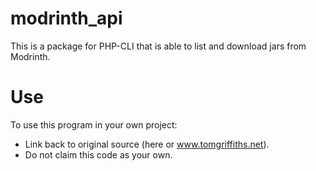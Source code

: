 # modrinth_api
This is a package for PHP-CLI that is able to list and download jars from Modrinth.

# Use
To use this program in your own project:
* Link back to original source (here or www.tomgriffiths.net).
* Do not claim this code as your own.
